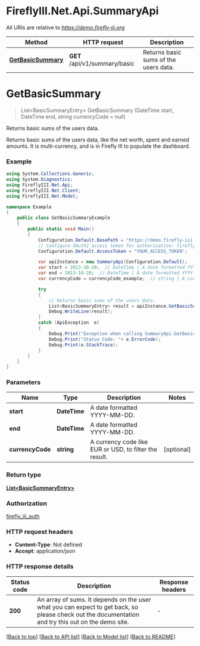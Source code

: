 # FireflyIII.Net.Api.SummaryApi

All URIs are relative to *https://demo.firefly-iii.org*

Method | HTTP request | Description
------------- | ------------- | -------------
[**GetBasicSummary**](SummaryApi.md#getbasicsummary) | **GET** /api/v1/summary/basic | Returns basic sums of the users data.


<a name="getbasicsummary"></a>
# **GetBasicSummary**
> List&lt;BasicSummaryEntry&gt; GetBasicSummary (DateTime start, DateTime end, string currencyCode = null)

Returns basic sums of the users data.

Returns basic sums of the users data, like the net worth, spent and earned amounts. It is multi-currency, and is in Firefly III to populate the dashboard. 

### Example
```csharp
using System.Collections.Generic;
using System.Diagnostics;
using FireflyIII.Net.Api;
using FireflyIII.Net.Client;
using FireflyIII.Net.Model;

namespace Example
{
    public class GetBasicSummaryExample
    {
        public static void Main()
        {
            Configuration.Default.BasePath = "https://demo.firefly-iii.org";
            // Configure OAuth2 access token for authorization: firefly_iii_auth
            Configuration.Default.AccessToken = "YOUR_ACCESS_TOKEN";

            var apiInstance = new SummaryApi(Configuration.Default);
            var start = 2013-10-20;  // DateTime | A date formatted YYYY-MM-DD. 
            var end = 2013-10-20;  // DateTime | A date formatted YYYY-MM-DD. 
            var currencyCode = currencyCode_example;  // string | A currency code like EUR or USD, to filter the result.  (optional) 

            try
            {
                // Returns basic sums of the users data.
                List<BasicSummaryEntry> result = apiInstance.GetBasicSummary(start, end, currencyCode);
                Debug.WriteLine(result);
            }
            catch (ApiException  e)
            {
                Debug.Print("Exception when calling SummaryApi.GetBasicSummary: " + e.Message );
                Debug.Print("Status Code: "+ e.ErrorCode);
                Debug.Print(e.StackTrace);
            }
        }
    }
}
```

### Parameters

Name | Type | Description  | Notes
------------- | ------------- | ------------- | -------------
 **start** | **DateTime**| A date formatted YYYY-MM-DD.  | 
 **end** | **DateTime**| A date formatted YYYY-MM-DD.  | 
 **currencyCode** | **string**| A currency code like EUR or USD, to filter the result.  | [optional] 

### Return type

[**List&lt;BasicSummaryEntry&gt;**](BasicSummaryEntry.md)

### Authorization

[firefly_iii_auth](../README.md#firefly_iii_auth)

### HTTP request headers

 - **Content-Type**: Not defined
 - **Accept**: application/json

### HTTP response details
| Status code | Description | Response headers |
|-------------|-------------|------------------|
| **200** | An array of sums. It depends on the user what you can expect to get back, so please check out the documentation and try this out on the demo site. |  -  |

[[Back to top]](#) [[Back to API list]](../README.md#documentation-for-api-endpoints) [[Back to Model list]](../README.md#documentation-for-models) [[Back to README]](../README.md)


